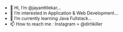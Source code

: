 - 👋 Hi, I’m @jayanttilekar...
- 👀 I’m interested in Application & Web Development...
- 🌱 I’m currently learning Java Fullstack...
- 📫 How to reach me : Instagram = @dirtikiller
